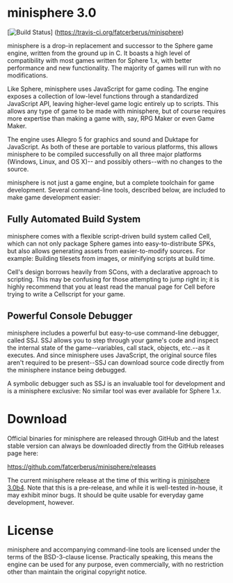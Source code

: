 minisphere 3.0
==============

[![Build Status](https://travis-ci.org/fatcerberus/minisphere.svg?branch=master)]
(https://travis-ci.org/fatcerberus/minisphere)

minisphere is a drop-in replacement and successor to the Sphere game engine,
written from the ground up in C.  It boasts a high level of compatibility with
most games written for Sphere 1.x, with better performance and new functionality.
The majority of games will run with no modifications.

Like Sphere, minisphere uses JavaScript for game coding.  The engine exposes a
collection of low-level functions through a standardized JavaScript API, leaving
higher-level game logic entirely up to scripts. This allows any type of game to
be made with minisphere, but of course requires more expertise than making a
game with, say, RPG Maker or even Game Maker.

The engine uses Allegro 5 for graphics and sound and Duktape for JavaScript. As
both of these are portable to various platforms, this allows minisphere to be
compiled successfully on all three major platforms (Windows, Linux, and OS X)--
and possibly others--with no changes to the source.

minisphere is not just a game engine, but a complete toolchain for game
development. Several command-line tools, described below, are included to make
game development easier:

Fully Automated Build System
----------------------------

minisphere comes with a flexible script-driven build system called Cell, which
can not only package Sphere games into easy-to-distribute SPKs, but also allows
generating assets from easier-to-modify sources.  For example: Building tilesets
from images, or minifying scripts at build time.

Cell's design borrows heavily from SCons, with a declarative approach to
scripting. This may be confusing for those attempting to jump right in; it is
highly recommend that you at least read the manual page for Cell before trying
to write a Cellscript for your game.

Powerful Console Debugger
-------------------------

minisphere includes a powerful but easy-to-use command-line debugger, called
SSJ. SSJ allows you to step through your game's code and inspect the internal
state of the game--variables, call stack, objects, etc.--as it executes.  And
since minisphere uses JavaScript, the original source files aren't required to
be present--SSJ can download source code directly from the minisphere instance
being debugged.

A symbolic debugger such as SSJ is an invaluable tool for development and is a
minisphere exclusive: No similar tool was ever available for Sphere 1.x.


Download
========

Official binaries for minisphere are released through GitHub and the latest
stable version can always be downloaded directly from the GitHub releases page
here:

<https://github.com/fatcerberus/minisphere/releases>

The current minisphere release at the time of this writing is
[minisphere 3.0b4](https://github.com/fatcerberus/minisphere/releases/tag/v3.0b4).
Note that this is a pre-release, and while it is well-tested in-house, it may
exhibit minor bugs. It should be quite usable for everyday game development,
however.


License
=======

minisphere and accompanying command-line tools are licensed under the terms of
the BSD-3-clause license. Practically speaking, this means the engine can be
used for any purpose, even commercially, with no restriction other than maintain
the original copyright notice.
